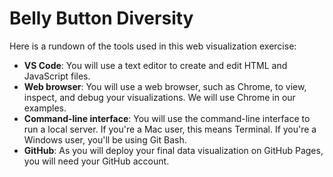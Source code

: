 # Belly Button Diversity

Here is a rundown of the tools used in this web visualization exercise:

- **VS Code**: You will use a text editor to create and edit HTML and JavaScript files.
- **Web browser**: You will use a web browser, such as Chrome, to view, inspect, and debug your visualizations. We will use Chrome in our examples.
- **Command-line interface**: You will use the command-line interface to run a local server. If you're a Mac user, this means Terminal. If you're a Windows user, you'll be using Git Bash.
- **GitHub**: As you will deploy your final data visualization on GitHub Pages, you will need your GitHub account.
